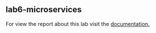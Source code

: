 ## lab6-microservices
For view the report about this lab visit the [documentation.](/doc/report.md)
